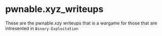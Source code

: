 # pwnable.xyz_writeups
These are the pwnable.xzy writeups that is a wargame for those that are intresented in `Binary-Exploitation`




